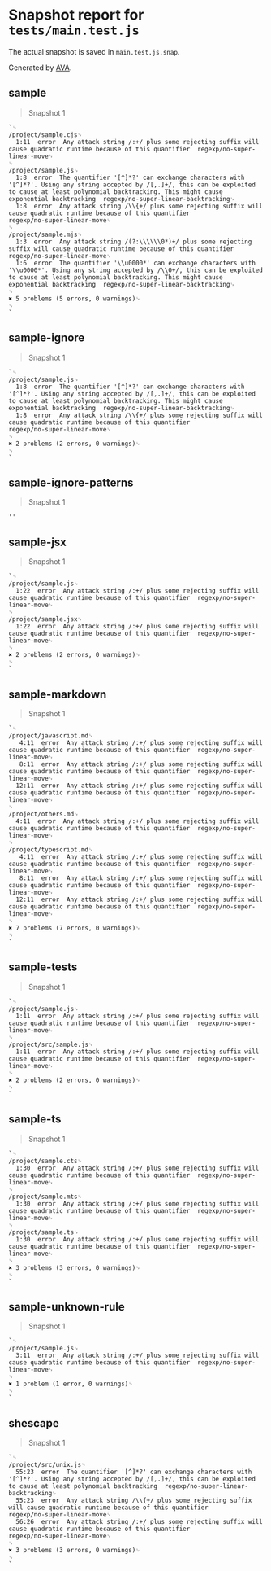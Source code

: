 # Snapshot report for `tests/main.test.js`

The actual snapshot is saved in `main.test.js.snap`.

Generated by [AVA](https://avajs.dev).

## sample

> Snapshot 1

    `␊
    /project/sample.cjs␊
      1:11  error  Any attack string /:+/ plus some rejecting suffix will cause quadratic runtime because of this quantifier  regexp/no-super-linear-move␊
    ␊
    /project/sample.js␊
      1:8  error  The quantifier '[^]*?' can exchange characters with '[^]*?'. Using any string accepted by /[,.]+/, this can be exploited to cause at least polynomial backtracking. This might cause exponential backtracking  regexp/no-super-linear-backtracking␊
      1:8  error  Any attack string /\\{+/ plus some rejecting suffix will cause quadratic runtime because of this quantifier                                                                                                     regexp/no-super-linear-move␊
    ␊
    /project/sample.mjs␊
      1:3  error  Any attack string /(?:\\\\\\0*)+/ plus some rejecting suffix will cause quadratic runtime because of this quantifier                                                                                                regexp/no-super-linear-move␊
      1:6  error  The quantifier '\\u0000*' can exchange characters with '\\u0000*'. Using any string accepted by /\\0+/, this can be exploited to cause at least polynomial backtracking. This might cause exponential backtracking  regexp/no-super-linear-backtracking␊
    ␊
    ✖ 5 problems (5 errors, 0 warnings)␊
    ␊
    `

## sample-ignore

> Snapshot 1

    `␊
    /project/sample.js␊
      1:8  error  The quantifier '[^]*?' can exchange characters with '[^]*?'. Using any string accepted by /[,.]+/, this can be exploited to cause at least polynomial backtracking. This might cause exponential backtracking  regexp/no-super-linear-backtracking␊
      1:8  error  Any attack string /\\{+/ plus some rejecting suffix will cause quadratic runtime because of this quantifier                                                                                                     regexp/no-super-linear-move␊
    ␊
    ✖ 2 problems (2 errors, 0 warnings)␊
    ␊
    `

## sample-ignore-patterns

> Snapshot 1

    ''

## sample-jsx

> Snapshot 1

    `␊
    /project/sample.js␊
      1:22  error  Any attack string /:+/ plus some rejecting suffix will cause quadratic runtime because of this quantifier  regexp/no-super-linear-move␊
    ␊
    /project/sample.jsx␊
      1:22  error  Any attack string /:+/ plus some rejecting suffix will cause quadratic runtime because of this quantifier  regexp/no-super-linear-move␊
    ␊
    ✖ 2 problems (2 errors, 0 warnings)␊
    ␊
    `

## sample-markdown

> Snapshot 1

    `␊
    /project/javascript.md␊
       4:11  error  Any attack string /:+/ plus some rejecting suffix will cause quadratic runtime because of this quantifier  regexp/no-super-linear-move␊
       8:11  error  Any attack string /:+/ plus some rejecting suffix will cause quadratic runtime because of this quantifier  regexp/no-super-linear-move␊
      12:11  error  Any attack string /:+/ plus some rejecting suffix will cause quadratic runtime because of this quantifier  regexp/no-super-linear-move␊
    ␊
    /project/others.md␊
      4:11  error  Any attack string /:+/ plus some rejecting suffix will cause quadratic runtime because of this quantifier  regexp/no-super-linear-move␊
    ␊
    /project/typescript.md␊
       4:11  error  Any attack string /:+/ plus some rejecting suffix will cause quadratic runtime because of this quantifier  regexp/no-super-linear-move␊
       8:11  error  Any attack string /:+/ plus some rejecting suffix will cause quadratic runtime because of this quantifier  regexp/no-super-linear-move␊
      12:11  error  Any attack string /:+/ plus some rejecting suffix will cause quadratic runtime because of this quantifier  regexp/no-super-linear-move␊
    ␊
    ✖ 7 problems (7 errors, 0 warnings)␊
    ␊
    `

## sample-tests

> Snapshot 1

    `␊
    /project/sample.js␊
      1:11  error  Any attack string /:+/ plus some rejecting suffix will cause quadratic runtime because of this quantifier  regexp/no-super-linear-move␊
    ␊
    /project/src/sample.js␊
      1:11  error  Any attack string /:+/ plus some rejecting suffix will cause quadratic runtime because of this quantifier  regexp/no-super-linear-move␊
    ␊
    ✖ 2 problems (2 errors, 0 warnings)␊
    ␊
    `

## sample-ts

> Snapshot 1

    `␊
    /project/sample.cts␊
      1:30  error  Any attack string /:+/ plus some rejecting suffix will cause quadratic runtime because of this quantifier  regexp/no-super-linear-move␊
    ␊
    /project/sample.mts␊
      1:30  error  Any attack string /:+/ plus some rejecting suffix will cause quadratic runtime because of this quantifier  regexp/no-super-linear-move␊
    ␊
    /project/sample.ts␊
      1:30  error  Any attack string /:+/ plus some rejecting suffix will cause quadratic runtime because of this quantifier  regexp/no-super-linear-move␊
    ␊
    ✖ 3 problems (3 errors, 0 warnings)␊
    ␊
    `

## sample-unknown-rule

> Snapshot 1

    `␊
    /project/sample.js␊
      3:11  error  Any attack string /:+/ plus some rejecting suffix will cause quadratic runtime because of this quantifier  regexp/no-super-linear-move␊
    ␊
    ✖ 1 problem (1 error, 0 warnings)␊
    ␊
    `

## shescape

> Snapshot 1

    `␊
    /project/src/unix.js␊
      55:23  error  The quantifier '[^]*?' can exchange characters with '[^]*?'. Using any string accepted by /[,.]+/, this can be exploited to cause at least polynomial backtracking  regexp/no-super-linear-backtracking␊
      55:23  error  Any attack string /\\{+/ plus some rejecting suffix will cause quadratic runtime because of this quantifier                                                          regexp/no-super-linear-move␊
      56:26  error  Any attack string /:+/ plus some rejecting suffix will cause quadratic runtime because of this quantifier                                                           regexp/no-super-linear-move␊
    ␊
    ✖ 3 problems (3 errors, 0 warnings)␊
    ␊
    `

